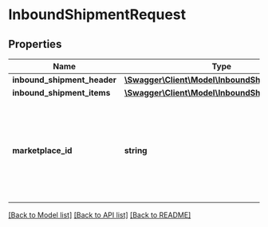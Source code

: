 # InboundShipmentRequest

## Properties
Name | Type | Description | Notes
------------ | ------------- | ------------- | -------------
**inbound_shipment_header** | [**\Swagger\Client\Model\InboundShipmentHeader**](InboundShipmentHeader.md) |  | 
**inbound_shipment_items** | [**\Swagger\Client\Model\InboundShipmentItemList**](InboundShipmentItemList.md) |  | 
**marketplace_id** | **string** | A marketplace identifier. Specifies the marketplace where the product would be stored. | 

[[Back to Model list]](../README.md#documentation-for-models) [[Back to API list]](../README.md#documentation-for-api-endpoints) [[Back to README]](../README.md)


